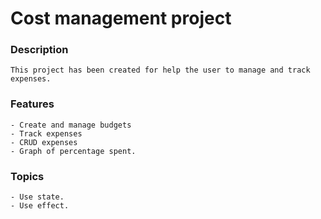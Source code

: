 # Cost management project

### Description

    This project has been created for help the user to manage and track expenses.

### Features

    - Create and manage budgets
    - Track expenses
    - CRUD expenses
    - Graph of percentage spent.

###  Topics 
    - Use state.
    - Use effect.
